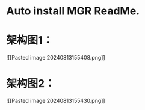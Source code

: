 # Auto install MGR ReadMe.


# 架构图1：

![[Pasted image 20240813155408.png]]

# 架构图2：

![[Pasted image 20240813155430.png]]
